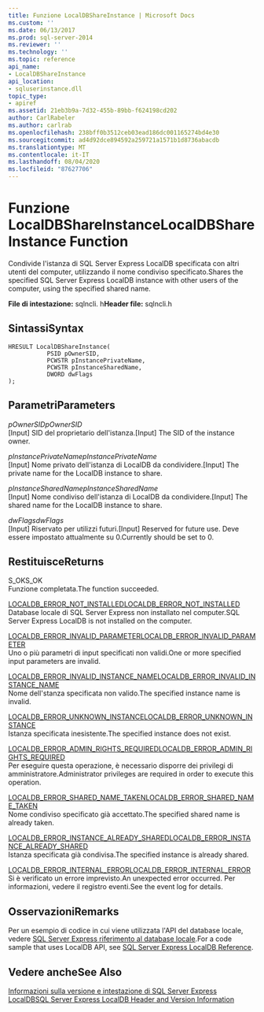 ```yaml
---
title: Funzione LocalDBShareInstance | Microsoft Docs
ms.custom: ''
ms.date: 06/13/2017
ms.prod: sql-server-2014
ms.reviewer: ''
ms.technology: ''
ms.topic: reference
api_name:
- LocalDBShareInstance
api_location:
- sqluserinstance.dll
topic_type:
- apiref
ms.assetid: 21eb3b9a-7d32-455b-89bb-f624198cd202
author: CarlRabeler
ms.author: carlrab
ms.openlocfilehash: 238bff0b3512ceb03ead186dc001165274bd4e30
ms.sourcegitcommit: ad4d92dce894592a259721a1571b1d8736abacdb
ms.translationtype: MT
ms.contentlocale: it-IT
ms.lasthandoff: 08/04/2020
ms.locfileid: "87627706"
---
```

# <a name="localdbshareinstance-function"></a><span data-ttu-id="387fc-102">Funzione LocalDBShareInstance</span><span class="sxs-lookup"><span data-stu-id="387fc-102">LocalDBShareInstance Function</span></span>
  <span data-ttu-id="387fc-103">Condivide l'istanza di SQL Server Express LocalDB specificata con altri utenti del computer, utilizzando il nome condiviso specificato.</span><span class="sxs-lookup"><span data-stu-id="387fc-103">Shares the specified SQL Server Express LocalDB instance with other users of the computer, using the specified shared name.</span></span>  
  
 <span data-ttu-id="387fc-104">**File di intestazione:** sqlncli. h</span><span class="sxs-lookup"><span data-stu-id="387fc-104">**Header file:** sqlncli.h</span></span>  
  
## <a name="syntax"></a><span data-ttu-id="387fc-105">Sintassi</span><span class="sxs-lookup"><span data-stu-id="387fc-105">Syntax</span></span>  
  
```  
HRESULT LocalDBShareInstance(  
           PSID pOwnerSID,  
           PCWSTR pInstancePrivateName,  
           PCWSTR pInstanceSharedName,   
           DWORD dwFlags   
);  
```  
  
## <a name="parameters"></a><span data-ttu-id="387fc-106">Parametri</span><span class="sxs-lookup"><span data-stu-id="387fc-106">Parameters</span></span>  
 <span data-ttu-id="387fc-107">*pOwnerSID*</span><span class="sxs-lookup"><span data-stu-id="387fc-107">*pOwnerSID*</span></span>  
 <span data-ttu-id="387fc-108">[Input] SID del proprietario dell'istanza.</span><span class="sxs-lookup"><span data-stu-id="387fc-108">[Input] The SID of the instance owner.</span></span>  
  
 <span data-ttu-id="387fc-109">*pInstancePrivateName*</span><span class="sxs-lookup"><span data-stu-id="387fc-109">*pInstancePrivateName*</span></span>  
 <span data-ttu-id="387fc-110">[Input] Nome privato dell'istanza di LocalDB da condividere.</span><span class="sxs-lookup"><span data-stu-id="387fc-110">[Input] The private name for the LocalDB instance to share.</span></span>  
  
 <span data-ttu-id="387fc-111">*pInstanceSharedName*</span><span class="sxs-lookup"><span data-stu-id="387fc-111">*pInstanceSharedName*</span></span>  
 <span data-ttu-id="387fc-112">[Input] Nome condiviso dell'istanza di LocalDB da condividere.</span><span class="sxs-lookup"><span data-stu-id="387fc-112">[Input] The shared name for the LocalDB instance to share.</span></span>  
  
 <span data-ttu-id="387fc-113">*dwFlags*</span><span class="sxs-lookup"><span data-stu-id="387fc-113">*dwFlags*</span></span>  
 <span data-ttu-id="387fc-114">[Input] Riservato per utilizzi futuri.</span><span class="sxs-lookup"><span data-stu-id="387fc-114">[Input] Reserved for future use.</span></span> <span data-ttu-id="387fc-115">Deve essere impostato attualmente su 0.</span><span class="sxs-lookup"><span data-stu-id="387fc-115">Currently should be set to 0.</span></span>  
  
## <a name="returns"></a><span data-ttu-id="387fc-116">Restituisce</span><span class="sxs-lookup"><span data-stu-id="387fc-116">Returns</span></span>  
 <span data-ttu-id="387fc-117">S_OK</span><span class="sxs-lookup"><span data-stu-id="387fc-117">S_OK</span></span>  
 <span data-ttu-id="387fc-118">Funzione completata.</span><span class="sxs-lookup"><span data-stu-id="387fc-118">The function succeeded.</span></span>  
  
 [<span data-ttu-id="387fc-119">LOCALDB_ERROR_NOT_INSTALLED</span><span class="sxs-lookup"><span data-stu-id="387fc-119">LOCALDB_ERROR_NOT_INSTALLED</span></span>](../express-localdb-error-messages/localdb-error-not-installed.md)  
 <span data-ttu-id="387fc-120">Database locale di SQL Server Express non installato nel computer.</span><span class="sxs-lookup"><span data-stu-id="387fc-120">SQL Server Express LocalDB is not installed on the computer.</span></span>  
  
 [<span data-ttu-id="387fc-121">LOCALDB_ERROR_INVALID_PARAMETER</span><span class="sxs-lookup"><span data-stu-id="387fc-121">LOCALDB_ERROR_INVALID_PARAMETER</span></span>](../express-localdb-error-messages/localdb-error-invalid-parameter.md)  
 <span data-ttu-id="387fc-122">Uno o più parametri di input specificati non validi.</span><span class="sxs-lookup"><span data-stu-id="387fc-122">One or more specified input parameters are invalid.</span></span>  
  
 [<span data-ttu-id="387fc-123">LOCALDB_ERROR_INVALID_INSTANCE_NAME</span><span class="sxs-lookup"><span data-stu-id="387fc-123">LOCALDB_ERROR_INVALID_INSTANCE_NAME</span></span>](../express-localdb-error-messages/localdb-error-invalid-instance-name.md)  
 <span data-ttu-id="387fc-124">Nome dell'stanza specificata non valido.</span><span class="sxs-lookup"><span data-stu-id="387fc-124">The specified instance name is invalid.</span></span>  
  
 [<span data-ttu-id="387fc-125">LOCALDB_ERROR_UNKNOWN_INSTANCE</span><span class="sxs-lookup"><span data-stu-id="387fc-125">LOCALDB_ERROR_UNKNOWN_INSTANCE</span></span>](../express-localdb-error-messages/localdb-error-unknown-instance.md)  
 <span data-ttu-id="387fc-126">Istanza specificata inesistente.</span><span class="sxs-lookup"><span data-stu-id="387fc-126">The specified instance does not exist.</span></span>  
  
 [<span data-ttu-id="387fc-127">LOCALDB_ERROR_ADMIN_RIGHTS_REQUIRED</span><span class="sxs-lookup"><span data-stu-id="387fc-127">LOCALDB_ERROR_ADMIN_RIGHTS_REQUIRED</span></span>](../express-localdb-error-messages/localdb-error-admin-rights-required.md)  
 <span data-ttu-id="387fc-128">Per eseguire questa operazione, è necessario disporre dei privilegi di amministratore.</span><span class="sxs-lookup"><span data-stu-id="387fc-128">Administrator privileges are required in order to execute this operation.</span></span>  
  
 [<span data-ttu-id="387fc-129">LOCALDB_ERROR_SHARED_NAME_TAKEN</span><span class="sxs-lookup"><span data-stu-id="387fc-129">LOCALDB_ERROR_SHARED_NAME_TAKEN</span></span>](../express-localdb-error-messages/localdb-error-shared-name-taken.md)  
 <span data-ttu-id="387fc-130">Nome condiviso specificato già accettato.</span><span class="sxs-lookup"><span data-stu-id="387fc-130">The specified shared name is already taken.</span></span>  
  
 [<span data-ttu-id="387fc-131">LOCALDB_ERROR_INSTANCE_ALREADY_SHARED</span><span class="sxs-lookup"><span data-stu-id="387fc-131">LOCALDB_ERROR_INSTANCE_ALREADY_SHARED</span></span>](../express-localdb-error-messages/localdb-error-instance-already-shared.md)  
 <span data-ttu-id="387fc-132">Istanza specificata già condivisa.</span><span class="sxs-lookup"><span data-stu-id="387fc-132">The specified instance is already shared.</span></span>  
  
 [<span data-ttu-id="387fc-133">LOCALDB_ERROR_INTERNAL_ERROR</span><span class="sxs-lookup"><span data-stu-id="387fc-133">LOCALDB_ERROR_INTERNAL_ERROR</span></span>](../express-localdb-error-messages/localdb-error-internal-error.md)  
 <span data-ttu-id="387fc-134">Si è verificato un errore imprevisto.</span><span class="sxs-lookup"><span data-stu-id="387fc-134">An unexpected error occurred.</span></span> <span data-ttu-id="387fc-135">Per informazioni, vedere il registro eventi.</span><span class="sxs-lookup"><span data-stu-id="387fc-135">See the event log for details.</span></span>  
  
## <a name="remarks"></a><span data-ttu-id="387fc-136">Osservazioni</span><span class="sxs-lookup"><span data-stu-id="387fc-136">Remarks</span></span>  
 <span data-ttu-id="387fc-137">Per un esempio di codice in cui viene utilizzata l'API del database locale, vedere [SQL Server Express riferimento al database locale](../sql-server-express-localdb-reference.md).</span><span class="sxs-lookup"><span data-stu-id="387fc-137">For a code sample that uses LocalDB API, see [SQL Server Express LocalDB Reference](../sql-server-express-localdb-reference.md).</span></span>  
  
## <a name="see-also"></a><span data-ttu-id="387fc-138">Vedere anche</span><span class="sxs-lookup"><span data-stu-id="387fc-138">See Also</span></span>  
 [<span data-ttu-id="387fc-139">Informazioni sulla versione e intestazione di SQL Server Express LocalDB</span><span class="sxs-lookup"><span data-stu-id="387fc-139">SQL Server Express LocalDB Header and Version Information</span></span>](sql-server-express-localdb-header-and-version-information.md)  
  
  
